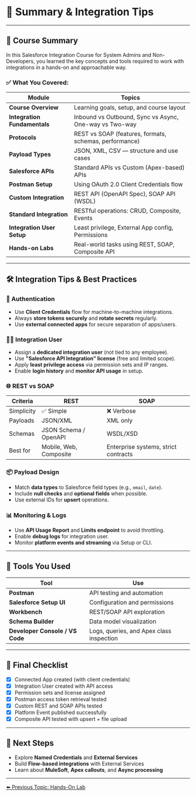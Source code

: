 # 🚀 Summary & Integration Tips

---

## 🧠 Course Summary

In this Salesforce Integration Course for System Admins and Non-Developers, you learned the key concepts and tools required to work with integrations in a hands-on and approachable way.

### ✅ What You Covered:

| Module | Topics |
|--------|--------|
| **Course Overview** | Learning goals, setup, and course layout |
| **Integration Fundamentals** | Inbound vs Outbound, Sync vs Async, One-way vs Two-way |
| **Protocols** | REST vs SOAP (features, formats, schemas, performance) |
| **Payload Types** | JSON, XML, CSV — structure and use cases |
| **Salesforce APIs** | Standard APIs vs Custom (Apex-based) APIs |
| **Postman Setup** | Using OAuth 2.0 Client Credentials flow |
| **Custom Integration** | REST API (OpenAPI Spec), SOAP API (WSDL) |
| **Standard Integration** | RESTful operations: CRUD, Composite, Events |
| **Integration User Setup** | Least privilege, External App config, Permissions |
| **Hands-on Labs** | Real-world tasks using REST, SOAP, Composite API |

---

## 🛠️ Integration Tips & Best Practices

### 🔐 Authentication
- Use **Client Credentials** flow for machine-to-machine integrations.
- Always **store tokens securely** and **rotate secrets** regularly.
- Use **external connected apps** for secure separation of apps/users.

### 🧑‍💻 Integration User
- Assign a **dedicated integration user** (not tied to any employee).
- Use **"Salesforce API Integration" license** (free and limited scope).
- Apply **least privilege access** via permission sets and IP ranges.
- Enable **login history** and **monitor API usage** in setup.

### 🌐 REST vs SOAP
| Criteria | REST | SOAP |
|---------|------|------|
| Simplicity | ✅ Simple | ❌ Verbose |
| Payloads | JSON/XML | XML only |
| Schemas | JSON Schema / OpenAPI | WSDL/XSD |
| Best for | Mobile, Web, Composite | Enterprise systems, strict contracts |

### 📦 Payload Design
- Match **data types** to Salesforce field types (e.g., `email`, `date`).
- Include **null checks** and **optional fields** when possible.
- Use external IDs for **upsert** operations.

### 📊 Monitoring & Logs
- Use **API Usage Report** and **Limits endpoint** to avoid throttling.
- Enable **debug logs** for integration user.
- Monitor **platform events and streaming** via Setup or CLI.

---

## 🧩 Tools You Used

| Tool | Use |
|------|-----|
| **Postman** | API testing and automation |
| **Salesforce Setup UI** | Configuration and permissions |
| **Workbench** | REST/SOAP API exploration |
| **Schema Builder** | Data model visualization |
| **Developer Console / VS Code** | Logs, queries, and Apex class inspection |

---

## 🎯 Final Checklist

- [x] Connected App created (with client credentials)
- [x] Integration User created with API access
- [x] Permission sets and license assigned
- [x] Postman access token retrieval tested
- [x] Custom REST and SOAP APIs tested
- [x] Platform Event published successfully
- [x] Composite API tested with upsert + file upload

---

## 🔗 Next Steps

- Explore **Named Credentials** and **External Services**
- Build **Flow-based integrations** with External Services
- Learn about **MuleSoft**, **Apex callouts**, and **Async processing**

---

[⬅️ Previous Topic: Hands-On Lab](HandsOnLab.md)